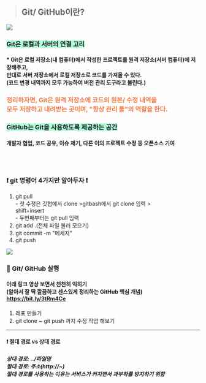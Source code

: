 > ## Git/ GitHub이란? 

<img src="https://images.velog.io/images/greenth322/post/32c1c1b6-4294-40ac-b217-db786f96b528/git.jpg"> 

### <span style="background-color:#b0ffd9">Git은 로컬과 서버의 연결 고리</span>
#### * Git은 로컬 저장소(내 컴퓨터)에서 작성한 프로젝트를 원격 저장소(서버 컴퓨터)에 저장해주고, <br>반대로 서버 저장소에서 로컬 저장소로 코드를 가져올 수 있다.<br>(코드 변경 내역까지 모두 가능하여 버전 관리 도구라고 불린다.)<br>
### <span style="color:#f07a48">정리하자면, Git은 원격 저장소에 코드의 원본/ 수정 내역을<br> 모두 저장하고 내려받는 곳이며, "항상 관리 툴"의 역할을 한다.</span> <br>

### <span style="background-color:#b0ffd9">GitHub는 Git을 사용하도록 제공하는 공간</span>
#### 개발자 협업, 코드 공유, 이슈 제기, 다른 이의 프로젝트 수정 등 오픈소스 기여
<br><br>

### ❗ git 명령어 4가지만 알아두자 ❗<br> 

<ol>
	<li>git pull <br>- 첫 수정은 깃헙에서 clone >gitbash에서 git clone 입력 ><br> shift+insert <br>- 두번째부터는 git pull 입력  </li>
  <li> git add .(전체 파일 불러 모으기)   </li>
  <li> git commit -m "메세지" </li>
  <li> git push </li>
</ol> 
<img src="https://paullabworkspace.notion.site/image/https%3A%2F%2Fs3-us-west-2.amazonaws.com%2Fsecure.notion-static.com%2F81ca98f7-2c75-453d-8e38-70b825d1fceb%2Fab14bbe81eaa8a64.png?table=block&id=b815462d-a252-45a3-90c8-0b05ce05d860&spaceId=579fe283-28aa-489d-ae65-d683304becfc&width=580&userId=&cache=v2"> <br>

### 📌 Git/ GitHub 실행 
#### 아래 링크 영상 보면서 천천히 익히기<br>(알아서 잘 딱 깔끔하고 센스있게 정리하는 GitHub 핵심 개념)<br>https://bit.ly/3tRm4Ce<br>


<ol>
	<li>레포 만들기</li>
  <li>git clone ~ git push 까지 수정 작업 해보기</li>
</ol>




***
#### ❗ 절대 경로 vs 상대 경로 
##### 상대 경로: ../파일명   <br>절대 경로:  주소(http://~) <br>절대 경로를 사용하는 이유는 서비스가 커지면서 과부하를 방지하기 위함

#### 


